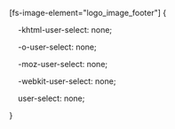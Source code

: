   

[fs-image-element="logo_image_footer"] {

    -khtml-user-select: none;

    -o-user-select: none;

    -moz-user-select: none;

    -webkit-user-select: none;

    user-select: none;

}